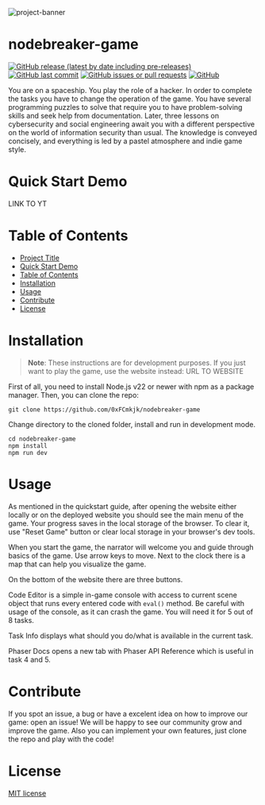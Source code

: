 
![project-banner](https://socialify.git.ci/0xFCmkjk/geek-gra/image?custom_description=Miko%C5%82aj+Kr%C3%B3l%2C+Micha%C5%82+Bartoszcze&description=1&language=1&name=1&owner=1&theme=Dark)

# nodebreaker-game

[![GitHub release (latest by date including pre-releases)](https://img.shields.io/github/v/release/0xfcmkjk/nodebreaker-game)](https://img.shields.io/github/v/release/0xfcmkjk/nodebreaker-game)
[![GitHub last commit](https://img.shields.io/github/last-commit/0xfcmkjk/nodebreaker-game)](https://img.shields.io/github/last-commit/0xfcmkjk/nodebreaker-game)
[![GitHub issues or pull requests](https://img.shields.io/github/issues/0xfcmkjk/nodebreaker-game)](https://img.shields.io/github/issues/0xfcmkjk/nodebreaker-game)
[![GitHub](https://img.shields.io/github/license/0xfcmkjk/nodebreaker-game)](https://img.shields.io/github/license/0xfcmkjk/nodebreaker-game)

You are on a spaceship. You play the role of a hacker. In order to complete the tasks you have to change the operation of the game. You have several programming puzzles to solve that require you to have problem-solving skills and seek help from documentation. Later, three lessons on cybersecurity and social engineering await you with a different perspective on the world of information security than usual. The knowledge is conveyed concisely, and everything is led by a pastel atmosphere and indie game style.

# Quick Start Demo

LINK TO YT

# Table of Contents
- [Project Title](#project-title)
- [Quick Start Demo](#quick-start-demo)
- [Table of Contents](#table-of-contents)
- [Installation](#installation)
- [Usage](#usage)
- [Contribute](#contribute)
- [License](#license)


# Installation

> **Note**: These instructions are for development purposes. If you just want to play the game, use the website instead:
URL TO WEBSITE

First of all, you need to install Node.js v22 or newer with npm as a package manager.
Then, you can clone the repo:
```shell
git clone https://github.com/0xFCmkjk/nodebreaker-game
```
Change directory to the cloned folder, install and run in development mode.
```shell
cd nodebreaker-game
npm install
npm run dev
```


# Usage

As mentioned in the quickstart guide, after opening the website either locally or  on the deployed website you should see the main menu of the game. Your progress saves in the local storage of the browser. To clear it, use "Reset Game" button or clear local storage in your browser's dev tools.

When you start the game, the narrator will welcome you and guide through basics of the game. Use arrow keys to move. Next to the clock there is a map that can help you visualize the game. 

On the bottom of the website there are three buttons. 

Code Editor is a simple in-game console with access to current scene object that runs every entered code with ``eval()`` method. Be careful with usage of the console, as it can crash the game. You will need it for 5 out of 8 tasks.

Task Info displays what should you do/what is available in the current task.

Phaser Docs opens a new tab with Phaser API Reference which is useful in task 4 and 5.


# Contribute

If you spot an issue, a bug or have a excelent idea on how to improve our game: open an issue! We will be happy to see our community grow and improve the game. Also you can implement your own features, just clone the repo and play with the code!


# License

[MIT license](./LICENSE)


